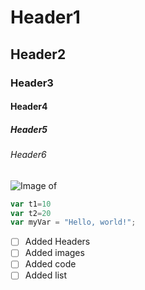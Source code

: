 # Header1
## Header2
### Header3
#### Header4
##### Header5
###### Header6

![Image of ](https://deep-image.ai/blog/content/images/size/w1600/2022/08/magic-g1db898374_1920.jpg)

```javascript
var t1=10
var t2=20
var myVar = "Hello, world!";
```

- [ ] Added Headers
- [ ] Added images
- [ ] Added code
- [ ] Added list
